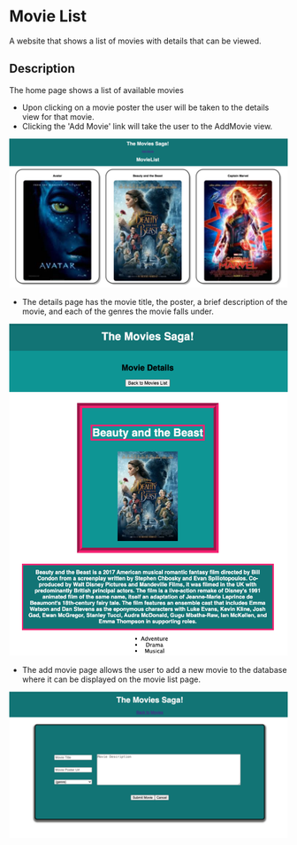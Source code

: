 # Movie List

A website that shows a list of movies with details that can be viewed.

## Description

The home page shows a list of available movies
- Upon clicking on a movie poster the user will be taken to the details view for that movie.
- Clicking the 'Add Movie' link will take the user to the AddMovie view.

![screenshot of the landing / movie list page](./public/Wireframes/home.png)

- The details page has the movie title, the poster, a brief description of the movie, and each of the genres the movie falls under.

![screenshot of the details page](./public/Wireframes/details.png)

- The add movie page allows the user to add a new movie to the database where it can be displayed on the movie list page.

![screenshot of the add movie page](./public/Wireframes/add.png)